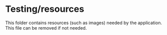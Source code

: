 # Testing/resources

This folder contains resources (such as images) needed by the application. This file can
be removed if not needed.
